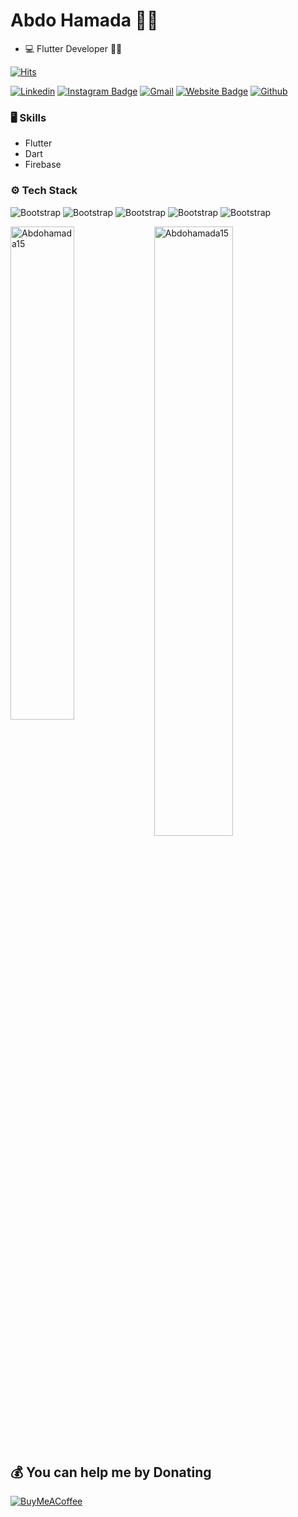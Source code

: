 # Abdo Hamada 👨‍💻
- 💻 Flutter Developer  👨‍💻


[![Hits](https://hits.seeyoufarm.com/api/count/incr/badge.svg?url=https%3A%2F%2Fgithub.com%2FAbdohamada15%2FAbdohamada15&count_bg=%2379C83D&title_bg=%23555555&icon=&icon_color=%23E7E7E7&title=Profile+Views&edge_flat=false)](https://hits.seeyoufarm.com)

[![Linkedin](https://img.shields.io/badge/-LinkedIn-blue?style=flat&logo=Linkedin&logoColor=white)](https://www.linkedin.com/in/abdo-hamada-903717295/)
[![Instagram Badge](https://img.shields.io/badge/-Instagram-purple?logo=instagram&logoColor=white&link=https://www.instagram.com/abdo_hamada157/)](https://www.instagram.com/abdo_hamada157)
[![Gmail](https://img.shields.io/badge/-Gmail-c14438?style=flat&logo=Gmail&logoColor=white)](mailto:abdohamada157@gmail.com )
[![Website Badge](https://img.shields.io/badge/-Website-c14438?style=flat&logo=Google-Chrome&logoColor=white&link=https://www.facebook.com/abdo.hamada.509)](https://www.facebook.com/abdo.hamada.509)
[![Github](https://img.shields.io/github/followers/Abdohamada15?label=Follow&style=social)](https://github.com/Abdohamada15)



### 🖥 Skills

- Flutter 
- Dart
- Firebase
### ⚙️ Tech Stack

![Bootstrap](https://img.shields.io/badge/-Android%20studio%20-05122A?style=flat-square&logo=Android-studio&color=353535) ![Bootstrap](https://img.shields.io/badge/-Visual%20Studio%20Code-05122A?style=flat-square&logo=Visual-Studio-Code&color=353535) ![Bootstrap](https://img.shields.io/badge/-Flutter-05122A?style=flat-square&logo=Flutter&color=353535) ![Bootstrap](https://img.shields.io/badge/-Dart-05122A?style=flat-square&logo=Dart&color=353535) ![Bootstrap](https://img.shields.io/badge/-Firebase%20-05122A?style=flat-square&logo=Firebase&color=353535)

<div>
  <img width="45%" align="left" src="https://github-readme-stats.vercel.app/api/top-langs?username=Abdohamada15&show_icons=true&locale=en&layout=compact" alt="Abdohamada15" />
  <img width="50%"  src="https://github-readme-streak-stats.herokuapp.com/?user=Abdohamada15&" alt="Abdohamada15" />
</div>


  ## 💰 You can help me by Donating
  [![BuyMeACoffee](https://img.shields.io/badge/Buy%20Me%20a%20Coffee-ffdd00?style=for-the-badge&logo=buy-me-a-coffee&logoColor=black)](https://buymeacoffee.com/abdohamadat) 

  
